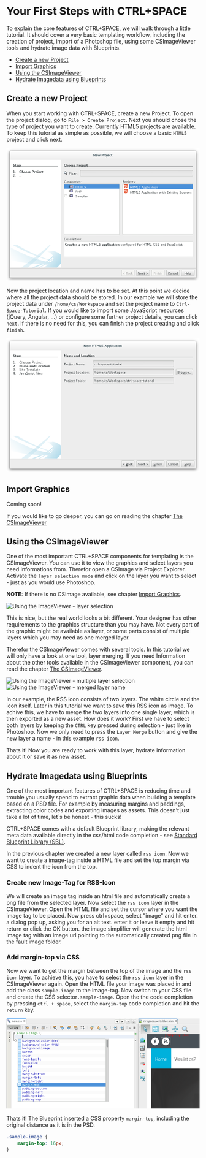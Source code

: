 # Your First Steps with CTRL+SPACE

To explain the core features of CTRL+SPACE, we will walk through a little tutorial. It should cover a very basic
templating workflow, including the creation of project, import of a Photoshop file, using some CSImageViewer tools and hydrate
image data with Blueprints.

* [Create a new Project](#Create_a_new_Project)
* [Import Graphics](#Import_Graphics)
* [Using the CSImageViewer](#Using_the_CSImageViewer)
* [Hydrate Imagedata using Blueprints](#Hydrate_Imagedata_using_Blueprints)

## Create a new Project

When you start working with CTRL+SPACE, create a new Project. To open the
project dialog, go to `File > Create Project`. Next you should chose the type of project you want to create. Currently 
HTML5 projects are available. To keep this tutorial as simple as possible, we will choose a basic `HTML5` project
and click next.

![Create a new Project CTRL+SPACE - chose type of project](/images/first_steps_create_project.png)

Now the project location and name has to be set. At this point we decide where all the project data should be stored. 
In our example we will store the project data under `/home/cs/Workspace` and set the project name to `Ctrl-Space-Tutorial`.
If you would like to import some JavaScript resources (jQuery, Angular, ...) or configure some further project details, 
you can click `next`. If there is no need for this, you can finish the project creating and click `finish`.

![Create a new Project CTRL+SPACE - chose project path](/images/first_steps_create_project_path.png)

## Import Graphics

Coming soon!

If you would like to go deeper, you can go on reading the chapter [The CSImageViewer](/en/user/CSImage_viewer_tools.md)

## Using the CSImageViewer

One of the most important CTRL+SPACE components for templating is the CSImageViewer. You can use it to view the graphics
and select layers you need informations from. Therefor open a CSImage via Project Explorer. Activate the
`layer selection mode` and click on the layer you want to select - just as you would use Photoshop.
 
**NOTE:** If there is no CSImage available, see chapter [Import Graphics](#Import_Graphics).

![Using the ImageViewer - layer selection](/images/first_steps_CSImage_viewer_layer_selection.png)

This is nice, but the real world looks a bit different. Your designer has other requirements to the graphics structure than
you may have. Not every part of the graphic might be available as layer, or some parts consist of multiple layers which you 
may need as one merged layer.

Therefor the CSImageViewer comes with several tools. In this tutorial we will only have a look at one tool, layer
merging. If you need Information about the other tools available in the CSImageViewer component, you can read the chapter
[The CSImageViewer](/en/user/CSImage_viewer_tools.md).

![Using the ImageViewer - multiple layer selection](/images/first_steps_CSImage_viewer_merge_selection.png)
![Using the ImageViewer - merged layer name](/images/first_steps_CSImage_viewer_merge_layer_name.png)

In our example, the RSS icon consists of two layers. The white circle and the icon itself. Later in this tutorial we want to 
save this RSS icon as image. To achive this, we have to merge the two layers into one single layer, which is then exported as
a new asset. How does it work? First we have to select both layers by keeping the `CTRL` key pressed during selection - just like in Photoshop. Now we only need 
to press the `Layer Merge` button and give the new layer a name - in this example `rss icon`.

Thats it! Now you are ready to work with this layer, hydrate information about it or save it as new asset. 

## Hydrate Imagedata using Blueprints ##

One of the most important features of CTRL+SPACE is reducing time and trouble you usually spend to
extract graphic data when building a template based on a PSD file. For example by measuring margins and paddings, extracting color codes and exporting images as assets.
This doesn't just take a lot of time, let`s be honest - this sucks!

CTRL+SPACE comes with a default Blueprint library, making the relevant meta data available directly in the css/html code completion - see
[Standard Blueprint Library (SBL)](/en/user/standard_blueprint_library.md).

In the previous chapter we created a new layer called `rss icon`. Now we want to create a image-tag inside a 
HTML file and set the top margin via CSS to indent the icon from the top.

### Create new Image-Tag for RSS-Icon ###

We will create an image tag inside an html file and automatically create a png file from the selected layer.
Now select the `rss icon` layer in the CSImageViewer.
Open the HTML file and set the cursor where you want the image tag to be placed.
Now press ctrl+space, select "image" and hit enter. a dialog pop up, asking you for an alt text. enter it or leave it empty and hit return or click the OK button.
the image simplifier will generate the html image tag with an image url pointing to the automatically created png file in the fault image folder.

### Add margin-top via CSS ###

Now we want to get the margin between the top of the image and the `rss icon` layer.
To achieve this, you have to select the `rss icon` layer in the CSImageViewer again. Open the HTML file your image was placed in and add the
class `sample-image` to the image-tag. Now switch to your CSS file and create the CSS selector`.sample-image`. Open the the code completion
by pressing `ctrl + space`, select the `margin-top` code completion and hit the `return` key.

![Hydrate Imagedata with Blueprints - Add margin-top via CSS](/images/first_steps_blueprint_add_margin.png)

Thats it! The Blueprint inserted a CSS property `margin-top`, including the original distance as it is in the PSD.

```css
.sample-image {
    margin-top: 16px;
}

```
